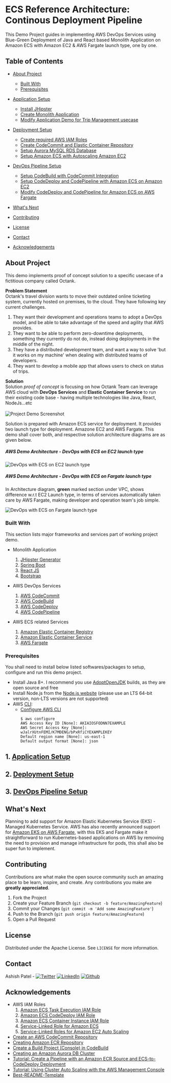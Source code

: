 # ECS Reference Architecture: Continous Deployment Pipeline

This Demo Project guides in implementing AWS DevOps Services using Blue-Green Deployment of Java and React based Monolith Application on Amazon ECS with Amazon EC2 & AWS Fargate launch type, one by one.

<!-- TABLE OF CONTENTS -->
## Table of Contents

* [About Project](#about-project)
  * [Built With](#built-with)
  * [Prerequisites](#prerequisites)
* [Application Setup](appsetup.md#application-setup)
  * [Install JHipster](appsetup.md#install-jhipster)
  * [Create Monolith Application](appsetup.md#create-monolith-application)
  * [Modify Application Demo for Trip Management usecase](appsetup.md#modify-application-demo-for-trip-management-usecase)
* [Deployment Setup](deploysetup.md#deployment-setup)
  * [Create required AWS IAM Roles](deploysetup.md#create-required-aws-iam-roles)
  * [Create CodeCommit and Elastic Container Repository](deploysetup.md#create-codecommit-and-elastic-container-repository)
  * [Setup Aurora MySQL RDS Database](deploysetup.md#setup-aurora-mysql-rds-database)
  * [Setup Amazon ECS with Autoscaling Amazon EC2](deploysetup.md#setup-amazon-ecs-with-autoscaling-amazon-ec2)
* [DevOps Pipeline Setup](devopssetup.md#devops-pipeline-setup)
  * [Setup CodeBuild with CodeCommit Integration](devopssetup.md#setup-codebuild-with-codecommit-integration)
  * [Setup CodeDeploy and CodePipeline with Amazon ECS on Amazon EC2](devopssetup.md#setup-codedeploy-and-codepipeline-with-amazon-ecs-on-amazon-ec2)
  * [Modify CodeDeploy and CodePipeline for Amazon ECS on AWS Fargate](devopssetup.md#modify-codedeploy-and-codepipeline-for-amazon-ecs-on-aws-fargate)

* [What's Next](#whats-next)
* [Contributing](#contributing)
* [License](#license)
* [Contact](#contact)
* [Acknowledgements](#acknowledgements)

<!-- ABOUT Project -->
## About Project

This demo implements proof of concept solution to a specific usecase of a fictitious company called Octank. 

**Problem Statement**\
Octank's travel division wants to move their outdated online ticketing system, currently hosted on premises, to the cloud. They have following key current challenges.

1. They want their development and operations teams to adopt a DevOps model, and be able to take advantage of the speed and agility that AWS provides.
2. They want to be able to perform zero-downtime deployments, something they currently do not do, instead doing deployments in the middle of the night.
3. They have a distributed development team, and want a way to solve 'but it works on my machine' when dealing with distributed teams of developers.
4. They want to develop a mobile app that allows users to check on status of trips.

**Solution**\
Solution *proof of concept* is focusing on how Octank Team can leverage AWS cloud with **DevOps Services** and **Elastic Container Service** to run their existing code base - having multiple technologies like Java, React, NodeJs...etc\
\
![Project Demo Screenshot](images/project-demo-screenshot.png)

Solution is prepared with Amazon ECS service for deployment. It provides two launch type for deployment. Amazone EC2 and AWS Fargate. This demo shall cover both, and respective solution architecture diagrams are as given below.

##### AWS Demo Architecture - DevOps with ECS on EC2 launch type

![DevOps with ECS on EC2 launch type](images/prj-architecture-ecs-ec2.png)

##### AWS Demo Architecture - DevOps with ECS on Fargate launch type

In Architecture diagram, **green** marked section under VPC, shows difference w.r.t EC2 Launch type, in terms of services automatically taken care by AWS Fargate, making developer and operation team's job simple.

![DevOps with ECS on Fargate launch type](images/prj-architecture-ecs-fargate.png)

### Built With
This section lists major frameworks and services part of working project demo.

* Monolith Application
    1. [JHipster Generator](https://www.jhipster.tech/)
    2. [Spring Boot](https://spring.io/projects/spring-boot)
    3. [React JS](https://reactjs.org/)
    4. [Bootstrap](https://getbootstrap.com/)
* AWS DevOps Services
    1. [AWS CodeCommit](https://aws.amazon.com/codecommit/)
    2. [AWS CodeBuild](https://aws.amazon.com/codebuild/)
    3. [AWS CodeDeploy](https://aws.amazon.com/codedeploy/)
    4. [AWS CodePipeline](https://aws.amazon.com/codepipeline/)

* AWS ECS related Services
    1. [Amazon Elastic Container Registry](https://aws.amazon.com/ecr/)
    2. [Amazon Elastic Container Service](https://aws.amazon.com/ecs/)
    3. [AWS Fargate](https://aws.amazon.com/fargate/)


### Prerequisites

You shall need to install below listed softwares/packages to setup, configure and run this demo project.

* Install Java 8+. I recommend you use [AdoptOpenJDK](https://openjdk.java.net/install/) builds, as they are open source and free
* Install Node.js from the [Node.js website](https://nodejs.org/en/download/) (please use an LTS 64-bit version, non-LTS versions are not supported)
* AWS [CLI](https://aws.amazon.com/cli/):  
    * [Configure AWS CLI](<https://docs.aws.amazon.com/cli/latest/userguide/cli-chap-configure.html>
    )
        ```
        $ aws configure
        AWS Access Key ID [None]: AKIAIOSFODNN7EXAMPLE
        AWS Secret Access Key [None]: wJalrXUtnFEMI/K7MDENG/bPxRfiCYEXAMPLEKEY
        Default region name [None]: us-east-1
        Default output format [None]: json
        ```

## 1. [Application Setup](appsetup.md#application-setup)
 
## 2. [Deployment Setup](deploysetup.md#deployment-setup)
 
## 3. [DevOps Pipeline Setup](devopssetup.md#devops-pipeline-setup)

<!-- What's Next -->
## What's Next

Planning to add support for Amazon Elastic Kubernetes Service (EKS) - Managed Kubernetes Service. AWS has also recently announced support for [Amazon EKS on AWS Fargate](https://aws.amazon.com/blogs/aws/amazon-eks-on-aws-fargate-now-generally-available/), with this EKS and Fargate make it straightforward to run Kubernetes-based applications on AWS by removing the need to provision and manage infrastructure for pods, this shall also be super fun to implement.

<!-- CONTRIBUTING -->
## Contributing

Contributions are what make the open source community such an amazing place to be learn, inspire, and create. Any contributions you make are **greatly appreciated**.

1. Fork the Project
2. Create your Feature Branch (`git checkout -b feature/AmazingFeature`)
3. Commit your Changes (`git commit -m 'Add some AmazingFeature'`)
4. Push to the Branch (`git push origin feature/AmazingFeature`)
5. Open a Pull Request


<!-- LICENSE -->
## License

Distributed under the Apache License. See `LICENSE` for more information.

<!-- CONTACT -->
## Contact

Ashish Patel - 
[![Twitter][twitter-shield]][twitter-url]
[![LinkedIn][linkedin-shield]][linkedin-url]
[![Github][github-shield]][github-url]

## Acknowledgements

* AWS IAM Roles
    1. [Amazon ECS Task Execution IAM Role](https://docs.aws.amazon.com/AmazonECS/latest/developerguide/task_execution_IAM_role.html)
    2. [Amazon ECS CodeDeploy IAM Role](https://docs.aws.amazon.com/AmazonECS/latest/developerguide/codedeploy_IAM_role.html)
    3. [Amazon ECS Container Instance IAM Role](https://docs.aws.amazon.com/AmazonECS/latest/developerguide/instance_IAM_role.html)
    4. [Service-Linked Role for Amazon ECS](https://docs.aws.amazon.com/AmazonECS/latest/developerguide/using-service-linked-roles.html)
    5. [Service-Linked Roles for Amazon EC2 Auto Scaling](https://docs.aws.amazon.com/autoscaling/ec2/userguide/autoscaling-service-linked-role.html)
* [Create an AWS CodeCommit Repository](https://docs.aws.amazon.com/codecommit/latest/userguide/how-to-create-repository.html)
* [Creating Amazon ECR Repository](https://docs.aws.amazon.com/AmazonECR/latest/userguide/repository-create.html)
* [Create a Build Project (Console) in CodeBuild](https://docs.aws.amazon.com/codebuild/latest/userguide/create-project.html#create-project-console)
* [Creating an Amazon Aurora DB Cluster](https://docs.aws.amazon.com/AmazonRDS/latest/AuroraUserGuide/Aurora.CreateInstance.html)
* [Tutorial: Create a Pipeline with an Amazon ECR Source and ECS-to-CodeDeploy Deployment](https://docs.aws.amazon.com/codepipeline/latest/userguide/tutorials-ecs-ecr-codedeploy.html)
* [Tutorial: Using Cluster Auto Scaling with the AWS Management Console](https://docs.aws.amazon.com/AmazonECS/latest/developerguide/tutorial-cluster-auto-scaling-console.html)
* [Best-README-Template](https://github.com/othneildrew/Best-README-Template)

<!-- MARKDOWN LINKS & IMAGES -->
[awsdevopsecs-github-url]: https://github.com/ashishkp/awsdevopsecs
[linkedin-shield]: https://img.shields.io/badge/-LinkedIn-black.svg?style=flat-square&logo=linkedin&colorB=555
[linkedin-url]: https://www.linkedin.com/in/ashishkp
[twitter-shield]: https://img.shields.io/twitter/url/https/shields.io.svg?style=social
[twitter-url]: https://twitter.com/ashishkp4u
[github-shield]: https://img.shields.io/github/followers/ashishkp.svg?style=social
[github-url]: https://github.com/ashishkp